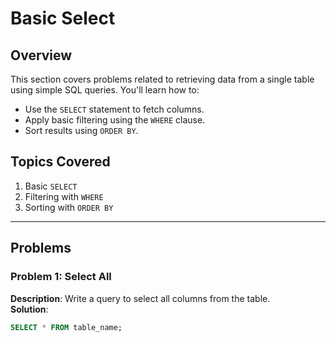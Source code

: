 # Basic Select

## Overview
This section covers problems related to retrieving data from a single table using simple SQL queries. You'll learn how to:
- Use the `SELECT` statement to fetch columns.
- Apply basic filtering using the `WHERE` clause.
- Sort results using `ORDER BY`.

## Topics Covered
1. Basic `SELECT`
2. Filtering with `WHERE`
3. Sorting with `ORDER BY`

---

## Problems

### Problem 1: Select All
**Description**: Write a query to select all columns from the table.  
**Solution**:  
```sql
SELECT * FROM table_name;

